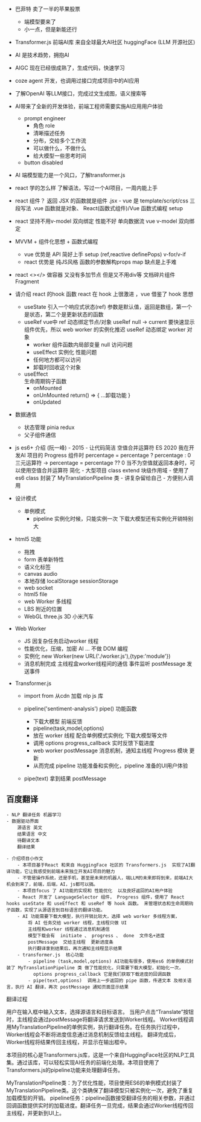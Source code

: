 - 巴菲特  卖了一半的苹果股票
    - 端模型要来了
    - 小一点，但是新能还行
- Transformer.js   前端AI库 
    来自全球最大AI社区  huggingFace (LLM 开源社区)
- AI 是技术趋势，拥抱AI
- AIGC 现在已经很成熟了，生成代码，快速学习
- coze agent 开发，也调用过接口完成项目中的AI应用
- 了解OpenAI 等LLM接口，完成过文生成图，语义搜索等
- AI带来了全新的开发体验，前端工程师需要实施AI应用用户体验
    - prompt engineer
        - 角色 role
        - 清晰描述任务
        - 分布，交给多个工作流
        - 可以做什么，不做什么
        - 给大模型一些思考时间
    - button  disabled  
- AI 端模型能力是一个风口，了解transformer.js


- react 学的怎么样
    了解语法，写过一个AI项目，一周内能上手

- react 组件？
    返回 JSX 的函数就是组件  .jsx
        - vue 是 template/script/css 三段写法  .vue
    函数就是对象、
    React(函数式组件)/Vue 函数式编程 setup
- react 坚持不用v-model 双向绑定  性能不好   单向数据流
    vue  v-model  双向绑定
- MVVM + 组件化思想 + 函数式编程
    - vue 优势是 API 简好上手  setup (ref,reactive definePops) v-for/v-if
    - react 优势是 纯JS风格  函数的参数解构props  map  缺点是上手难
- react  <></>
    做容器 又没有多加节点 
    但是又不用div等
    文档碎片组件  Fragment

- 请介绍 react 的hook 函数
    react 在 hook 上很激进 ，vue 借鉴了 hook 思想
    - useState  引入一个响应式状态(ref)
        参数是默认值，返回是数组，第一个是状态，第二个是更新状态的函数
    - useRef 
        vue中  ref  动态绑定节点/对象
        useRef  null ->  current
        要快速显示组件优先，所以 web worker 的实例化推迟  useRef 动态绑定
        worker 对象
        - worker  组件函数内局部变量  null  访问问题
        - useEffect  实例化  性能问题
        - 任何地方都可以访问
        - 卸载时回收这个对象
    - useEffect  
        生命周期钩子函数
        - onMounted
        - onUnMounted  return() => {  ...卸载功能 }
        - onUpdated

- 数据通信
    - 状态管理 pinia redux
    - 父子组件通信

- js 
    es6+ 介绍 (阮一峰)
        - 2015
        - 让代码简洁
            空值合并运算符 ES 2020
            我在开发AI 项目的 Progress 组件时
            percentage = percentage ? percentage :  0 三元运算符
            -> percentage =  percentage ?? 0   当不为空值就返回本身时，可以使用空值合并运算符  简化 
        - 大型项目
            class  extend  块级作用域
        - 使用了 es6  class  封装了 MyTranslationPipeline 类
            - 讲复杂留给自己
            - 方便别人调用
- 设计模式
    - 单例模式
        - pipeline  实例化时候，只能实例一次  下载大模型还有实例化开销特别大
        


- html5 功能
    - 拖拽
    - form 表单新特性
    - 语义化标签
    - canvas audio
    - 本地存储  localStorage  sessionStorage
    - web  socket
    - html5  file
    - web Worker  多线程
    - LBS  附近的位置
    - WebGL  three.js   3D 小米汽车

- Web Worker
    - JS 因复杂任务启动worker 线程
    - 性能优化，压缩，加密 AI ... 不做  DOM 编程
    - 实例化 new Worker(new URL('./worker.js'),{type:'module'})
    - 消息机制完成  主线程盒worker线程间的通信
        事件监听
        postMessage  发送事件

- Transformer.js
    - import   from  从cdn 加载 nlp  js 库
    - pipeline('sentiment-analysis')  pipe()  功能函数
        - 下载大模型   前端反馈
        - pipeline(task,model,options)
        - 放在 worker 线程  配合单例模式实例化 下载大模型等文件
        - 调用 options progress_callback  实时反馈下载进度
        - web worker postMessage  消息机制，通知主线程 Progress 模块 更新
        - 从而完成 pipeline  功能准备和实例化，pipeline 准备的UI用户体验  


    - pipe(text)  拿到结果
        postMessage  

## 百度翻译
    - NLP 翻译任务 机器学习
    - 数据驱动界面
        源语言 英文
        结果语言 中文
        待翻译文本
        翻译结果

    - 介绍项目小作文
        - 本项目基于React 和来自 HuggingFace 社区的 Transformers.js  实现了AI翻译功能，它让我感受到前端未来独立开发AI项目的魅力
        - 不管是操作系统，还是手机，甚至是未来的机器人，端LLM的未来即将到来，前端AI大机会到来了，前端，后端，AI，js都可以搞。
        - 本项目focus 了 AI功能的实现和 性能优化  以及良好返回的AI用户体验
        - React 开发了 LanguageSelector 组件， Progress 组件，使用了 React hooks useState 和 useEffect 和 useRef 等 hook 函数。 来管理状态和生命周期钩子函数，实现了从源语言到目标语言的翻译功能。 
        - AI 功能需要下载大模型，执行开销比较大，选择 web worker 多线程方案，
            将 AI 任务交给 worker 线程，主线程只做 UI 
            主线程和worker 线程通过消息机制通信
            模型下载会有  initiate 、 progress 、 done  文件名+进度
            postMessage  交给主线程  更新进度条
            执行翻译拿到结果后，再次通知主线程显示结果
        - transformer.js  核心功能
            - pipeline (task,model,options) AI功能有很多，使用es6 的单例模式封装了 MyTranslationPipeline 类 做了性能优化，只需要下载大模型，初始化一次，
              options progress_callback 它是我们获取下载进度的回调函数
            - pipe(text,options)  调用上一步返回的 pipe 函数，传递文本 及相关语言，执行 AI 翻译，再次 postMessage 通知页面显示结果



翻译过程

用户在输入框中输入文本，选择源语言和目标语言。
当用户点击“Translate”按钮时，主线程会通过postMessage将翻译请求发送到Worker线程。
Worker线程调用MyTranslationPipeline的单例实例，执行翻译任务。在任务执行过程中，Worker线程会不断将进度信息通过消息机制反馈给主线程。
翻译完成后，Worker线程将结果传回主线程，并显示在输出框中。


本项目的核心是Transformers.js库，这是一个来自HuggingFace社区的NLP工具集。通过该库，可以轻松实现AI任务的前端化处理。本项目使用了Transformers.js的pipeline功能来处理翻译任务。

MyTranslationPipeline类：为了优化性能，项目使用ES6的单例模式封装了MyTranslationPipeline类。这个类确保了翻译模型只被实例化一次，避免了重复加载模型的开销。
pipeline任务：pipeline函数接受翻译任务的相关参数，并通过回调函数提供实时的加载进度。翻译任务一旦完成，结果会通过Worker线程传回主线程，并更新到UI上。

